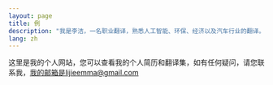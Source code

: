 ```yaml
---
layout: page
title: 例
description: "我是李洁，一名职业翻译，熟悉人工智能、环保、经济以及汽车行业的翻译。"
lang: zh
---
```


这里是我的个人网站，您可以查看我的个人简历和翻译集，如有任何疑问，请您联系我，我的邮箱是lijieemma@gmail.com


